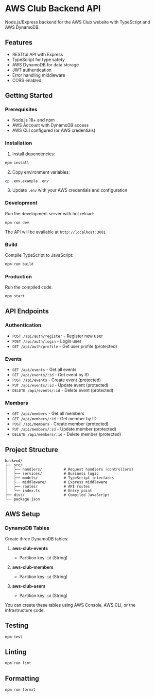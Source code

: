 # AWS Club Backend API

Node.js/Express backend for the AWS Club website with TypeScript and AWS DynamoDB.

## Features

- RESTful API with Express
- TypeScript for type safety
- AWS DynamoDB for data storage
- JWT authentication
- Error handling middleware
- CORS enabled

## Getting Started

### Prerequisites

- Node.js 18+ and npm
- AWS Account with DynamoDB access
- AWS CLI configured (or AWS credentials)

### Installation

1. Install dependencies:
```bash
npm install
```

2. Copy environment variables:
```bash
cp .env.example .env
```

3. Update `.env` with your AWS credentials and configuration

### Development

Run the development server with hot reload:
```bash
npm run dev
```

The API will be available at `http://localhost:3001`

### Build

Compile TypeScript to JavaScript:
```bash
npm run build
```

### Production

Run the compiled code:
```bash
npm start
```

## API Endpoints

### Authentication
- `POST /api/auth/register` - Register new user
- `POST /api/auth/login` - Login user
- `GET /api/auth/profile` - Get user profile (protected)

### Events
- `GET /api/events` - Get all events
- `GET /api/events/:id` - Get event by ID
- `POST /api/events` - Create event (protected)
- `PUT /api/events/:id` - Update event (protected)
- `DELETE /api/events/:id` - Delete event (protected)

### Members
- `GET /api/members` - Get all members
- `GET /api/members/:id` - Get member by ID
- `POST /api/members` - Create member (protected)
- `PUT /api/members/:id` - Update member (protected)
- `DELETE /api/members/:id` - Delete member (protected)

## Project Structure

```
backend/
├── src/
│   ├── handlers/          # Request handlers (controllers)
│   ├── services/          # Business logic
│   ├── models/            # TypeScript interfaces
│   ├── middleware/        # Express middleware
│   ├── routes/            # API routes
│   └── index.ts           # Entry point
├── dist/                  # Compiled JavaScript
└── package.json
```

## AWS Setup

### DynamoDB Tables

Create three DynamoDB tables:

1. **aws-club-events**
   - Partition key: `id` (String)

2. **aws-club-members**
   - Partition key: `id` (String)

3. **aws-club-users**
   - Partition key: `id` (String)

You can create these tables using AWS Console, AWS CLI, or the infrastructure code.

## Testing

```bash
npm test
```

## Linting

```bash
npm run lint
```

## Formatting

```bash
npm run format
```
